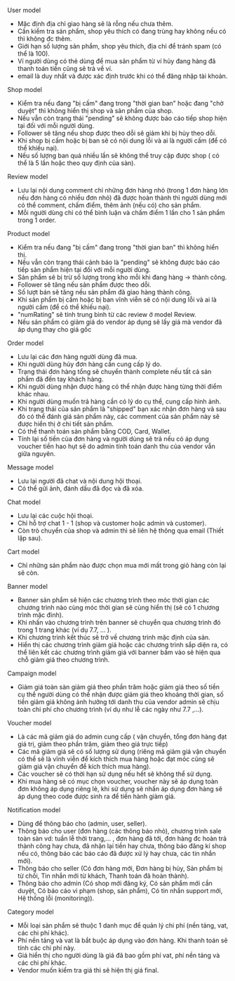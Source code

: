 User model
- Mặc định địa chỉ giao hàng sẽ là rỗng nếu chưa thêm.
- Cần kiểm tra sản phẩm, shop yêu thích có đang trùng hay không nếu có thì không đc thêm.
- Giới hạn số lượng sản phẩm, shop yêu thích, địa chỉ để tránh spam (có thể là 100).
- Ví người dùng có thẻ dùng để mua sản phẩm từ ví hủy đang hàng đã thanh toán tiền cũng sẽ trả về ví.
- email là duy nhất và được xác định trước khi có thể đăng nhập tài khoản.

Shop model
- Kiểm tra nếu đang "bị cấm" đang trong "thời gian ban" hoặc đang "chờ duyệt" thì không hiển thị shop và sản phẩm của shop.
- Nếu vẫn còn trạng thái "pending" sẽ không được báo cáo tiếp shop hiện tại đối với mỗi người dùng.
- Follower sẽ tăng nếu shop được theo dỗi sẽ giảm khi bị hủy theo dỗi.
- Khi shop bị cấm hoặc bị ban sẽ có nội dung lỗi và ai là người cấm (để có thể khiếu nại).
- Nếu số lượng ban quá nhiều lần sẽ không thể truy cập được shop ( có thể là 5 lần hoặc theo quy định của sàn).

Review model
- Lưu lại nội dung comment chỉ những đơn hàng nhỏ (trong 1 đơn hàng lớn nếu đơn hàng có nhiều đơn nhỏ) đã được hoàn thành thì người dùng mới có thể comment, chấm điểm, thêm ảnh (nếu có) cho sản phẩm.
- Mỗi người dùng chỉ có thể bình luận và chấm điểm 1 lần cho 1 sản phẩm trong 1 order.

Product model
- Kiểm tra nếu đang "bị cấm" đang trong "thời gian ban" thì không hiển thị.
- Nếu vẫn còn trạng thái cảnh báo là "pending" sẽ không được báo cáo tiếp sản phẩm hiện tại đối với mỗi người dùng.
- Sản phẩm sẽ bị trừ số lượng trong kho mỗi khi đang hàng -> thành công.
- Follower sẽ tăng nếu sản phẩm được theo dỗi.
- Số lượt bán sẽ tăng nếu sản phẩm đã giao hàng thành công.
- Khi sản phẩm bị cấm hoặc bị ban vĩnh viễn sẽ có nội dung lỗi và ai là người cấm (để có thể khiếu nại).
- "numRating" sẽ tính trung bình từ các review ở model Review.
- Nếu sản phẩm có giảm giá do vendor áp dụng sẽ lấy giá mà vendor đã áp dụng thay cho giá gốc

Order model
- Lưu lại các đơn hàng người dùng đã mua.
- Khi người dùng hủy đơn hàng cần cung cấp lý do.
- Trạng thái đơn hàng tổng sẽ chuyển thành complete nếu tất cả sản phẩm đã đến tay khách hàng.
- Khi người dùng nhận được hàng có thể nhận được hàng từng thời điểm khác nhau.
- Khi người dùng muốn trả hàng cần có lý do cụ thể, cung cấp hình ảnh.
- Khi trạng thái của sản phẩm là "shipped" bạn xác nhận đơn hàng và sau đó có thể đánh giá sản phẩm này, các comment của sản phẩm này sẽ được hiển thị ở chi tiết sản phẩm.
- Có thể thanh toán sản phẩm bằng COD, Card, Wallet.
- Tính lại số tiền của đơn hàng và người dùng sẽ trả nếu có áp dụng voucher tiền hao hụt sẽ do admin tính toán danh thu của vendor vẫn giữa nguyên.

Message model
- Lưu lại người đã chat và nội dung hội thoại.
- Có thể gửi ảnh, đánh dấu đã đọc và đã xóa.

Chat model
- Lưu lại các cuộc hội thoại.
- Chỉ hỗ trợ chat 1 - 1 (shop và customer hoặc admin và customer).
- Còn trò chuyển của shop và admin thì sẽ liên hệ thông qua email (Thiết lập sau).

Cart model
- Chỉ những sản phẩm nào được chọn mua mới mất trong giỏ hàng còn lại sẽ còn.

Banner model
- Banner sản phẩm sẽ hiện các chương trình theo móc thời gian các chương trình nào cùng móc thời gian sẽ cùng hiển thị (sẽ có 1 chương trình mặc đinh).
- Khi nhấn vào chương trình trên banner sẽ chuyển qua chương trình đó trong 1 trang khác (ví dụ 7.7, ... ).
- Khi chương trình kết thúc sẽ trở về chương trình mặc định của sản.
- Hiển thị các chương trình giảm giá hoặc các chương trình sắp diện ra, có thể liên kết các chương trình giảm giá với banner bấm vào sẽ hiện qua chỗ giảm giá theo chương trình.

Campaign model
- Giảm giá toàn sàn giảm giá theo phần trăm hoặc giảm giá theo số tiền cụ thể người dùng có thể nhận được giảm giá theo khoảng thời gian, số tiền giảm giá không ảnh hưởng tới danh thu của vendor admin sẽ chịu toàn chi phí cho chương trình (ví dụ như lễ các ngày như 7.7 ,...).

Voucher model
- Là các mã giảm giá do admin cung cấp ( vận chuyển, tổng đơn hàng đạt giá trị, giảm theo phần trăm, giảm theo giá trực tiếp)
- Các mã giảm giá sẽ có số lượng sử dụng (riêng mã giảm giá vận chuyển có thể sẽ là vĩnh viễn để kích thích mua hàng hoặc đạt móc cũng sẽ giảm giá vận chuyển để kích thích mua hàng).
- Các voucher sẽ có thời hạn sử dụng nếu hết sẽ không thể sử dụng.
- Khi mua hàng sẽ có mục chọn voucher, voucher này sẽ áp dụng toàn đơn không áp dụng riêng lẻ, khi sử dụng sẽ nhấn áp dụng đơn hàng sẽ áp dụng theo code được sinh ra để tiến hành giàm giá.

Notification model
- Dùng để thông báo cho (admin, user, seller).
- Thông báo cho user (đơn hàng (các thông báo nhỏ), chương trình sale toàn sàn vd: tuần lễ thời trang,... , đơn hàng đã tới, đơn hàng đc hoàn trả thành công hay chưa, đã nhận lại tiền hay chưa, thông báo đăng kí shop nếu có, thông báo các báo cáo đã được xử lý hay chưa, các tin nhắn mới).
- Thông báo cho seller (Có đơn hàng mới, Đơn hàng bị hủy, Sản phẩm bị từ chối, Tin nhắn mới từ khách, Thanh toán đã hoàn thành).
- Thông báo cho admin (Có shop mới đăng ký, Có sản phẩm mới cần duyệt, Có báo cáo vi phạm (shop, sản phẩm), Có tin nhắn support mới, Hệ thống lỗi (monitoring)).

Category model
- Mỗi loại sản phẩm sẽ thuộc 1 danh mục để quản lý chi phí (nền tảng, vat, các chi phí khác).
- Phí nền tảng và vat là bắt buộc áp dụng vào đơn hàng. Khi thanh toán sẽ tính các chi phí này.
- Giá hiển thị cho người dùng là giá đã bao gồm phí vat, phí nền tảng và các chi phí khác.
- Vendor muốn kiểm tra giá thì sẽ hiện thị giá final.
